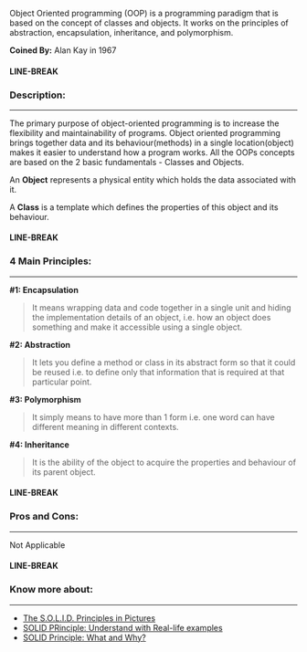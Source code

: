 Object Oriented programming (OOP) is a programming paradigm that is based on the concept of classes and objects. It works on the principles of abstraction, encapsulation, inheritance, and polymorphism.

**Coined By:** Alan Kay in 1967

#### LINE-BREAK

### **Description:**

---

The primary purpose of object-oriented programming is to increase the flexibility and maintainability of programs. Object oriented programming brings together data and its behaviour(methods) in a single location(object) makes it easier to understand how a program works. All the OOPs concepts are based on the 2 basic fundamentals - Classes and Objects.

An **Object** represents a physical entity which holds the data associated with it.

A **Class** is a template which defines the properties of this object and its behaviour.

#### LINE-BREAK

### **4 Main Principles:**

---

**#1: Encapsulation**

> It means wrapping data and code together in a single unit and hiding the implementation details of an object, i.e. how an object does something and make it accessible using a single object.

**#2: Abstraction**

> It lets you define a method or class in its abstract form so that it could be reused i.e. to define only that information that is required at that particular point.

**#3: Polymorphism**

> It simply means to have more than 1 form i.e. one word can have different meaning in different contexts.

**#4: Inheritance**

> It is the ability of the object to acquire the properties and behaviour of its parent object.

#### LINE-BREAK

### **Pros and Cons:**

---

Not Applicable   

#### LINE-BREAK
  
### **Know more about:**

---

- [The S.O.L.I.D. Principles in Pictures](https://medium.com/backticks-tildes/the-s-o-l-i-d-principles-in-pictures-b34ce2f1e898)
- [SOLID PRinciple: Understand with Real-life examples](https://www.geeksforgeeks.org/solid-principle-in-programming-understand-with-real-life-examples/)
- [SOLID Principle: What and Why?](https://mari-azevedo.medium.com/s-o-l-i-d-principles-what-are-they-and-why-projects-should-use-them-50b85e4aa8b6)




